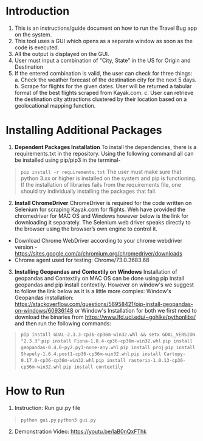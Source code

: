 
# Introduction
1. This is an instructions/guide document on how to run the Travel Bug app on the system.
2. This tool uses a GUI which opens as a separate window as soon as the code is executed.
3. All the output is displayed on the GUI.
4. User must input a combination of  "City, State" in the US for Origin and Destination
5. If the entered combination is valid, the user can check for three things:
	a. Check the weather forecast of the destination city for the next 5 days.
	b. Scrape for flights for the given dates. User will be returned a tabular format of the best flights scraped from Kayak.com. 
	c. User can retrieve the destination city attractions clustered by their location based on a geolocational mapping function.

# Installing Additional Packages
1. **Dependent Packages Installation**
To install the dependencies, there is a requirements.txt in the repository. Using the following command all can be installed using pip/pip3 in the terminal-
>`pip install -r requirements.txt`
	The user must make sure that python 3.xx or higher is installed on the system and pip is functioning. If the installation of libraries fails from the requirements file, one should try individually installing the packages that fail.
2.  **Install ChromeDriver**
ChromeDriver is required for the code written on Selenium for scraping Kayak.com for flights. Weh have provided the chromedriver for MAC OS and Windows however below is the link for downloading it separately. The Selenium web driver speaks directly to the browser using the browser’s own engine to control it.
- Download Chrome WebDriver according to your chrome webdriver version - https://sites.google.com/a/chromium.org/chromedriver/downloads
- Chrome agent used for testing: Chrome/73.0.3683.68
3. **Installing Geopandas and Contextily on Windows**
Installation of geopandas and Contextily on MAC OS can be done using pip install geopandas and pip install contextily. However on window's we suggest to follow the link below as it is a little more complex: 
Window's Geopandas installation: https://stackoverflow.com/questions/56958421/pip-install-geopandas-on-windows/60936148
or 
Window's Installation for both we first need to download the binaries from https://www.lfd.uci.edu/~gohlke/pythonlibs/ and then run the following commands:
>`pip install GDAL-2.3.3-cp36-cp36m-win32.whl && setx GDAL_VERSION "2.3.3"`
>`pip install Fiona-1.8.4-cp36-cp36m-win32.whl`
>`pip install geopandas-0.4.0-py2.py3-none-any.whl`
>`pip install proj`
>`pip install Shapely-1.6.4.post1-cp36-cp36m-win32.whl`
>`pip install Cartopy-0.17.0-cp36-cp36m-win32.whl`
>`pip install rasterio-1.0.13-cp36-cp36m-win32.whl`
>`pip install contextily`

# How to Run
1. Instruction:
Run  gui.py file 
>`python gui.py`
>`python3 gui.py`
2. Demonstration Video: https://youtu.be/laB0nQxFThk
